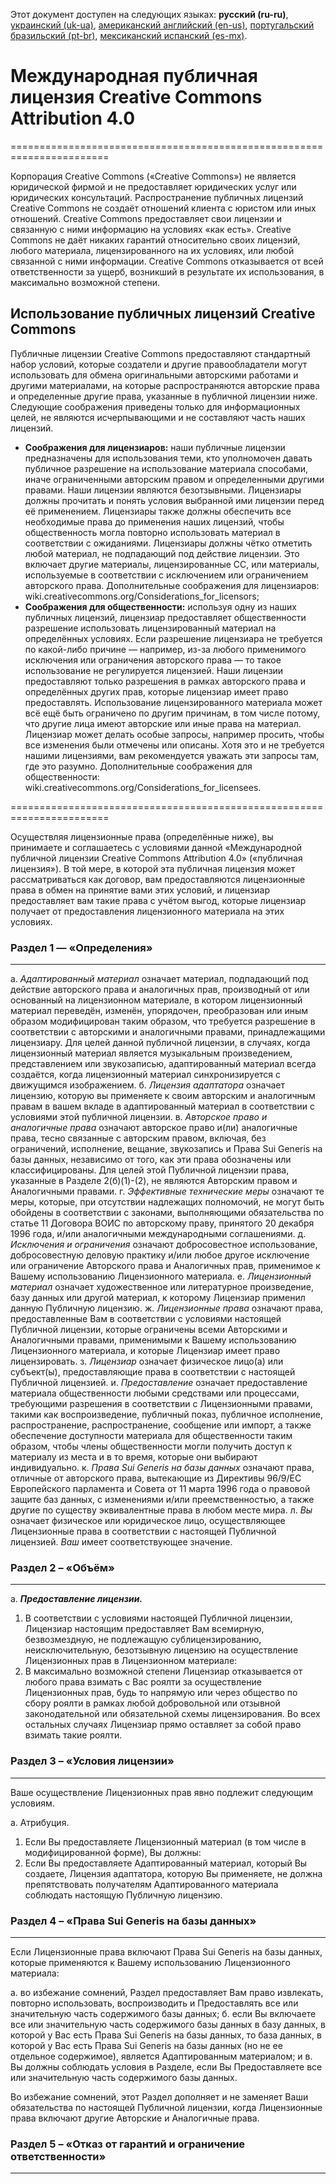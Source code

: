 Этот документ доступен на следующих языках: **русский (ru-ru)**, [украинский (uk-ua)](/docs/ASSETS_LICENSE_uk-ua.md), [американский английский (en-us)](/docs/ASSETS_LICENSE_en-us.md), [португальский бразильский (pt-br)](/docs/ASSETS_LICENSE_pt-br.md), [мексиканский испанский (es-mx)](/docs/ASSETS_LICENSE_es-mx.md).

# Международная публичная лицензия Creative Commons Attribution 4.0

=======================================================================

Корпорация Creative Commons («Creative Commons») не является юридической фирмой и не предоставляет юридических услуг или юридических консультаций. Распространение публичных лицензий Creative Commons не создаёт отношений клиента с юристом или иных отношений. Creative Commons предоставляет свои лицензии и связанную с ними информацию на условиях «как есть». Creative Commons не даёт никаких гарантий относительно своих лицензий, любого материала, лицензированного на их условиях, или любой связанной с ними информации. Creative Commons отказывается от всей ответственности за ущерб, возникший в результате их использования, в максимально возможной степени.

## Использование публичных лицензий Creative Commons

Публичные лицензии Creative Commons предоставляют стандартный набор условий, которые создатели и другие правообладатели могут использовать для обмена оригинальными авторскими работами и другими материалами, на которые распространяются авторские права и определенные другие права, указанные в публичной лицензии ниже. Следующие соображения приведены только для информационных целей, не являются исчерпывающими и не составляют часть наших лицензий.

* __Соображения для лицензиаров:__ наши публичные лицензии предназначены для использования теми, кто уполномочен давать публичное разрешение на использование материала способами, иначе ограниченными авторским правом и определенными другими правами. Наши лицензии являются безотзывными. Лицензиары должны прочитать и понять условия выбранной ими лицензии перед её применением. Лицензиары также должны обеспечить все необходимые права до применения наших лицензий, чтобы общественность могла повторно использовать материал в соответствии с ожиданиями. Лицензиары должны чётко отметить любой материал, не подпадающий под действие лицензии. Это включает другие материалы, лицензированные CC, или материалы, используемые в соответствии с исключением или ограничением авторского права. Дополнительные соображения для лицензиаров: wiki.creativecommons.org/Considerations_for_licensors;
* __Соображения для общественности:__ используя одну из наших публичных лицензий, лицензиар предоставляет общественности разрешение использовать лицензированный материал на определённых условиях. Если разрешение лицензиара не требуется по какой-либо причине — например, из-за любого применимого исключения или ограничения авторского права — то такое использование не регулируется лицензией. Наши лицензии предоставляют только разрешения в рамках авторского права и определённых других прав, которые лицензиар имеет право предоставлять. Использование лицензированного материала может всё ещё быть ограничено по другим причинам, в том числе потому, что другие лица имеют авторские или иные права на материал. Лицензиар может делать особые запросы, например просить, чтобы все изменения были отмечены или описаны. Хотя это и не требуется нашими лицензиями, вам рекомендуется уважать эти запросы там, где это разумно. Дополнительные соображения для общественности: wiki.creativecommons.org/Considerations_for_licensees.

=======================================================================

Осуществляя лицензионные права (определённые ниже), вы принимаете и соглашаетесь с условиями данной «Международной публичной лицензии Creative Commons Attribution 4.0» («публичная лицензия»). В той мере, в которой эта публичная лицензия может рассматриваться как договор, вам предоставляются лицензионные права в обмен на принятие вами этих условий, и лицензиар предоставляет вам такие права с учётом выгод, которые лицензиар получает от предоставления лицензионного материала на этих условиях.

### Раздел 1 — «Определения»

---

а. *Адаптированный материал* означает материал, подпадающий под действие авторского права и аналогичных прав, производный от или основанный на лицензионном материале, в котором лицензионный материал переведён, изменён, упорядочен, преобразован или иным образом модифицирован таким образом, что требуется разрешение в соответствии с авторскими и аналогичными правами, принадлежащими лицензиару. Для целей данной публичной лицензии, в случаях, когда лицензионный материал является музыкальным произведением, представлением или звукозаписью, адаптированный материал всегда создаётся, когда лицензионный материал синхронизируется с движущимся изображением.
б. *Лицензия адаптатора* означает лицензию, которую вы применяете к своим авторским и аналогичным правам в вашем вкладе в адаптированный материал в соответствии с условиями этой публичной лицензии.
в. *Авторское право и аналогичные права* означают авторское право и(ли) аналогичные права, тесно связанные с авторским правом, включая, без ограничений, исполнение, вещание, звукозапись и Права Sui Generis на базы данных, независимо от того, как эти права обозначены или классифицированы. Для целей этой Публичной лицензии права, указанные в Разделе 2(б)(1)-(2), не являются Авторским правом и Аналогичными правами.
г. *Эффективные технические меры* означают те меры, которые, при отсутствии надлежащих полномочий, не могут быть обойдены в соответствии с законами, выполняющими обязательства по статье 11 Договора ВОИС по авторскому праву, принятого 20 декабря 1996 года, и/или аналогичными международными соглашениями.
д. *Исключения и ограничения* означают добросовестное использование, добросовестную деловую практику и/или любое другое исключение или ограничение Авторского права и Аналогичных прав, применимое к Вашему использованию Лицензионного материала.
е. *Лицензионный материал* означает художественное или литературное произведение, базу данных или другой материал, к которому Лицензиар применил данную Публичную лицензию.
ж. *Лицензионные права* означают права, предоставленные Вам в соответствии с условиями настоящей Публичной лицензии, которые ограничены всеми Авторскими и Аналогичными правами, применимыми к Вашему использованию Лицензионного материала, и которые Лицензиар имеет право лицензировать.
з. *Лицензиар* означает физическое лицо(а) или субъект(ы), предоставляющие права в соответствии с настоящей Публичной лицензией.
и. *Предоставление* означает предоставление материала общественности любыми средствами или процессами, требующими разрешения в соответствии с Лицензионными правами, такими как воспроизведение, публичный показ, публичное исполнение, распространение, распространение, сообщение или импорт, а также обеспечение доступности материала для общественности таким образом, чтобы члены общественности могли получить доступ к материалу из места и в то время, которые они выбирают индивидуально.
к. *Права Sui Generis на базы данных* означают права, отличные от авторского права, вытекающие из Директивы 96/9/EC Европейского парламента и Совета от 11 марта 1996 года о правовой защите баз данных, с изменениями и/или преемственностью, а также другие по существу эквивалентные права в любом месте мира.
л. *Вы* означает физическое или юридическое лицо, осуществляющее Лицензионные права в соответствии с настоящей Публичной лицензией. *Ваш* имеет соответствующее значение.

### Раздел 2 – «Объём»

---

а. ___Предоставление лицензии.___
  1. В соответствии с условиями настоящей Публичной лицензии, Лицензиар настоящим предоставляет Вам всемирную, безвозмездную, не подлежащую сублицензированию, неисключительную, безотзывную лицензию на осуществление Лицензионных прав в Лицензионном материале:
  9. В максимально возможной степени Лицензиар отказывается от любого права взимать с Вас роялти за осуществление Лицензионных прав, будь то напрямую или через общество по сбору роялти в рамках любой добровольной или отзывной законодательной или обязательной схемы лицензирования. Во всех остальных случаях Лицензиар прямо оставляет за собой право взимать такие роялти.

### Раздел 3 – «Условия лицензии»

---

Ваше осуществление Лицензионных прав явно подлежит следующим условиям.

а. Атрибуция.
  1. Если Вы предоставляете Лицензионный материал (в том числе в модифицированной форме), Вы должны:
  4. Если Вы предоставляете Адаптированный материал, который Вы создаете, Лицензия адаптатора, которую Вы применяете, не должна препятствовать получателям Адаптированного материала соблюдать настоящую Публичную лицензию.

### Раздел 4 – «Права Sui Generis на базы данных»

---

Если Лицензионные права включают Права Sui Generis на базы данных, которые применяются к Вашему использованию Лицензионного материала:

а. во избежание сомнений, Раздел предоставляет Вам право извлекать, повторно использовать, воспроизводить и Предоставлять все или значительную часть содержимого базы данных;
б. если Вы включаете все или значительную часть содержимого базы данных в базу данных, в которой у Вас есть Права Sui Generis на базы данных, то база данных, в которой у Вас есть Права Sui Generis на базы данных (но не ее отдельное содержимое), является Адаптированным материалом; и
в. Вы должны соблюдать условия в Разделе, если Вы Предоставляете все или значительную часть содержимого базы данных.

Во избежание сомнений, этот Раздел дополняет и не заменяет Ваши обязательства по настоящей Публичной лицензии, когда Лицензионные права включают другие Авторские и Аналогичные права.

### Раздел 5 – «Отказ от гарантий и ограничение ответственности»

---
